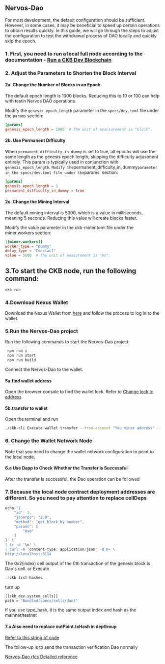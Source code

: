 ## Nervos-Dao 

For most development, the default configuration should be sufficient. However, in some cases, it may be beneficial to speed up certain operations to obtain results quickly. In this guide, we will go through the steps to adjust the configuration to test the withdrawal process of DAO locally and quickly skip the epoch.

### 1. First, you need to run a local full node according to the documentation  - [Run a CKB Dev Blockchain](https://docs.nervos.org/docs/basics/guides/devchain/#4-adjust-the-parameters-to-shorten-the-block-interval-optional)

### 2. Adjust the Parameters to Shorten the Block Interval

#### 2a. Change the Number of Blocks in an Epoch
The default epoch length is 1000 blocks. Reducing this to 10 or 100 can help with testin Nervos DAO operations.

Modify the  `genesis_epoch_length` parameter in the `specs/dev.toml` file under the `params` section:

```toml
[params]
genesis_epoch_length = 1000  # The unit of meansurement is "block".
```

#### 2b. Use Permanent Difficulty
When `permanent_difficulty_in_dummy` is set to true, all epochs will use the same length as the genesis epoch length, skipping the difficulty adjustment entirely. This param is typically used in conjunction with `genesis_epoch_length`.
`
Modify the `permanent_difficulty_in_dummy` parameter in the specs/dev.toml file under the `params` section:

```toml
[params]
genesis_epoch_length = 1
permanent_difficulty_in_dummy = true
```

#### 2c. Change the Mining Interval
The default mining interval is 5000, which is a value in milliseconds, meaning 5 seconds. Reducing this value will create blocks faster.

Modify the value parameter in the ckb-miner.toml file under the miner.workers section:

```toml
[[miner.workers]]
worker_type = "Dummy"
delay_type = "Constant"
value = 5000  # The unit of measurement is "ms".
```

## 3.To start the CKB node, run the following command:
```sh
ckb run
```

### 4.Download Nexus Wallet 
Download the Nexus Wallet from [here](https://github.com/ckb-js/nexus) and follow the process to log in to the wallet.

### 5.Run the Nervos-Dao project
Run the following commands to start the Nervos-Dao project:
```sh
 npm run i
 npm run start
 npm run build
```
Connect the Nervos-Dao to the wallet.

#### 5a.find wallet address
Open the browser console to find the wallet lock. Refer to 
[Change lock to address](https://lumos-website.vercel.app/tools/address-conversion)

#### 5b.transfer to wallet
Open the terminal and run 
```sh
./ckb-cli Execute wallet transfer --from-account "You miner address" --to-address "You wallet address" --capacity 10000 --max-tx-fee 0.00001
```


### 6. Change the Wallet Network Node
Note that you need to change the wallet network configuration to point to the local node.

#### 6.a Use Dapp to Check Whether the Transfer is Successful

After the transfer is successful, the Dao operation can be followed

### 7. Because the local node contract deployment addresses are different. So you need to pay attention to replace cellDeps
```ts
echo '{
    "id": 2,
    "jsonrpc": "2.0",
    "method": "get_block_by_number",
    "params": [
        "0x0"
    ]
}' \
| tr -d '\n' \
| curl -H 'content-type: application/json' -d @- \
http://localhost:8114
```
The 0x2(index) cell output of the 0th transaction of the genesis block is Dao's cell. or Execute
 
```ts
./ckb list-hashes 
```
turn up

```sh
[[ckb_dev.system_cells]]
path = "Bundled(specs/cells/dao)"
```
If you use type_hash, it is the same output index and hash as the mainnet/testnet

#### 7.a Also need to replace outPoint.txHash in depGroup
[Refer to this string of code](https://github.com/ckb-js/ckit/blob/develop/packages/ckit/src/__tests__/deploy.ts#L27-L47)

The follow-up is to send the transaction verification Dao normally

[Nervos-Dao rfcs Detailed reference](https://github.com/nervosnetwork/rfcs/blob/master/rfcs/0023-dao-deposit-withdraw/0023-dao-deposit-withdraw.md)

